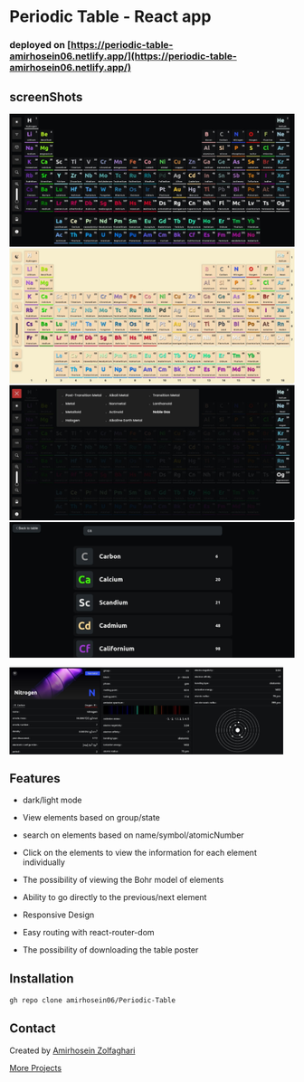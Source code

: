 # Periodic Table - React app

### deployed on [https://periodic-table-amirhosein06.netlify.app/](https://periodic-table-amirhosein06.netlify.app/)

## screenShots

![periodic table Screenshot](/screenShots/Screenshot-darkMode.jpg)
![periodic table Screenshot](/screenShots/Screenshot-lightMode.jpg)
![periodic table Screenshot](/screenShots/Screenshot-filter.jpg)
![periodic table Screenshot](/screenShots/Screenshot-search.jpg)

<div style="display:flex;align-items:center;">
<img src=screenShots/Screenshot-element1.jpg alt=periodicTableScreenshot width="32%" />
<img src=screenShots/Screenshot-element2.jpg alt=periodicTableScreenshot width="32%" />
<img src=screenShots/Screenshot-element3.jpg alt=periodicTableScreenshot width="32%" />
</div>


## Features
- dark/light mode

- View elements based on group/state

- search on elements based on name/symbol/atomicNumber

- Click on the elements to view the information for each element individually

- The possibility of viewing the Bohr model of elements

- Ability to go directly to the previous/next element

- Responsive Design

- Easy routing with react-router-dom

- The possibility of downloading the table poster

## Installation

```bash
gh repo clone amirhosein06/Periodic-Table
```

## Contact
Created by [Amirhosein Zolfaghari](https://github.com/amirhosein06)

[More Projects](https://github.com/amirhosein06?tab=repositories)